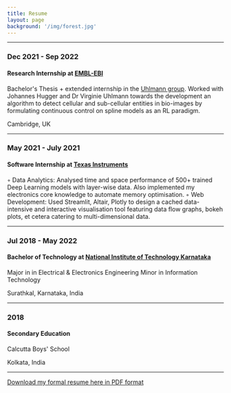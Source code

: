```yaml
---
title: Resume
layout: page
background: '/img/forest.jpg'
---
```


_______________________________

### Dec 2021 - Sep 2022
#### Research Internship at [EMBL-EBI](https://www.ebi.ac.uk)
Bachelor's Thesis + extended internship in the [Uhlmann group](https://www.ebi.ac.uk/research/uhlmann).
Worked with Johannes Hugger and Dr Virginie Uhlmann towards the development an algorithm to detect cellular and sub-cellular entities in bio-images by formulating continuous control on spline models as an RL paradigm.

Cambridge, UK

_______________________________

### May 2021 - July 2021
#### Software Internship at [Texas Instruments](https://www.ti.com/)
◦ Data Analytics: Analysed time and space performance of 500+ trained Deep Learning models with layer-wise data. Also implemented my electronics core knowledge to automate memory optimisation.
◦ Web Development: Used Streamlit, Altair, Plotly to design a cached data-intensive and interactive visualisation tool featuring data flow graphs, bokeh plots, et cetera catering to multi-dimensional data.

_______________________________

### Jul 2018 - May 2022
#### Bachelor of Technology at [National Institute of Technology Karnataka](https://www.nitk.ac.in/)
Major in in Electrical & Electronics Engineering
Minor in Information Technology

Surathkal, Karnataka, India

_______________________________

### 2018
#### Secondary Education
Calcutta Boys' School

Kolkata, India

_______________________________





<a href="media/CV.pdf" download="CV_AnshumanSinha">Download my formal resume here in PDF format</a>

<!-- <object data="media/CV.pdf" type="application/pdf" width="800px" height="1200px">
    <embed src="media/CV.pdf">
        <p>This browser does not support PDFs. Please download the PDF to view it: <a href="http://yoursite.com/media/CV.pdf">Download PDF</a>.</p>
    </embed>
</object>
 -->
